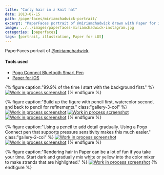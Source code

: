 ```yaml
---
title: "Curly hair in a knit hat"
date: 2013-07-15
path: /paperfaces/miriamchadwick-portrait/
excerpt: "PaperFaces portrait of @miriamchadwick drawn with Paper for iOS on an iPad."
image: ../../images/paperfaces-miriamchadwick-instagram.jpg
categories: [paperfaces]
tags: [portrait, illustration, Paper for iOS]
---
```


PaperFaces portrait of [@miriamchadwick](http://instagram.com/miriamchadwick).

#### Tools used

- [Pogo Connect Bluetooth Smart Pen](https://www.amazon.com/gp/product/B009K448L4/ref=as_li_ss_tl?ie=UTF8&camp=1789&creative=390957&creativeASIN=B009K448L4&linkCode=as2&tag=mademist-20)
- [Paper for iOS](https://paper.bywetransfer.com/)

{% figure caption:"99.9% of the time I start with the background first." %}
[![Work in process screenshot](../../images/paperfaces-miriamchadwick-process-1-600.jpg)](../../images/paperfaces-miriamchadwick-process-1-lg.jpg)
{% endfigure %}

{% figure caption:"Build up the figure with pencil first, watercolor second, and back to pencil for refinements." class:"gallery-3-col" %}
[![Work in process screenshot](../../images/paperfaces-miriamchadwick-process-2-600.jpg)](../../images/paperfaces-miriamchadwick-process-2-lg.jpg)
[![Work in process screenshot](../../images/paperfaces-miriamchadwick-process-3-600.jpg)](../../images/paperfaces-miriamchadwick-process-3-lg.jpg)
[![Work in process screenshot](../../images/paperfaces-miriamchadwick-process-4-600.jpg)](../../images/paperfaces-miriamchadwick-process-4-lg.jpg)
{% endfigure %}

{% figure caption:"Using a pencil to add detail gradually. Using a Pogo Connect pen that supports pressure sensitivity makes this much easier." class:"gallery-2-col" %}
[![Work in process screenshot](../../images/paperfaces-miriamchadwick-process-5-600.jpg)](../../images/paperfaces-miriamchadwick-process-5-lg.jpg)
[![Work in process screenshot](../../images/paperfaces-miriamchadwick-process-6-600.jpg)](../../images/paperfaces-miriamchadwick-process-6-lg.jpg)
{% endfigure %}

{% figure caption:"Rendering hair in Paper can be a lot of fun if you take your time. Start dark and gradually mix white or yellow into the color mixer to make strands that are highlighted." %}
[![Work in process screenshot](../../images/paperfaces-miriamchadwick-process-7-600.jpg)](../../images/paperfaces-miriamchadwick-process-7-lg.jpg)
{% endfigure %}
